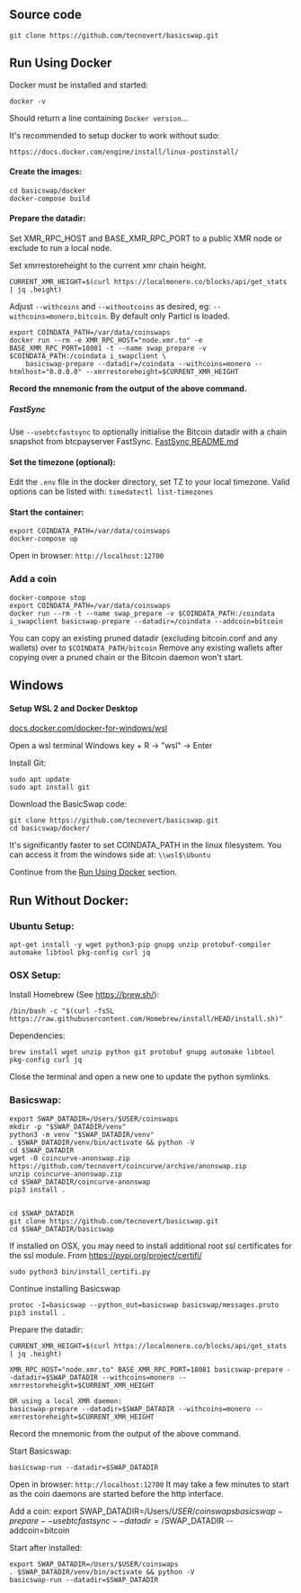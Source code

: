 
## Source code

    git clone https://github.com/tecnovert/basicswap.git


## Run Using Docker

Docker must be installed and started:

    docker -v

Should return a line containing `Docker version`...


It's recommended to setup docker to work without sudo:

    https://docs.docker.com/engine/install/linux-postinstall/


#### Create the images:

    cd basicswap/docker
    docker-compose build


#### Prepare the datadir:

Set XMR_RPC_HOST and BASE_XMR_RPC_PORT to a public XMR node or exclude to run a local node.

Set xmrrestoreheight to the current xmr chain height.

    CURRENT_XMR_HEIGHT=$(curl https://localmonero.co/blocks/api/get_stats | jq .height)

Adjust `--withcoins` and `--withoutcoins` as desired, eg: `--withcoins=monero,bitcoin`.  By default only Particl is loaded.

    export COINDATA_PATH=/var/data/coinswaps
    docker run --rm -e XMR_RPC_HOST="node.xmr.to" -e BASE_XMR_RPC_PORT=18081 -t --name swap_prepare -v $COINDATA_PATH:/coindata i_swapclient \
        basicswap-prepare --datadir=/coindata --withcoins=monero --htmlhost="0.0.0.0" --xmrrestoreheight=$CURRENT_XMR_HEIGHT

**Record the mnemonic from the output of the above command.**


##### FastSync

Use `--usebtcfastsync` to optionally initialise the Bitcoin datadir with a chain snapshot from btcpayserver FastSync.
[FastSync README.md](https://github.com/btcpayserver/btcpayserver-docker/blob/master/contrib/FastSync/README.md)


#### Set the timezone (optional):

Edit the `.env` file in the docker directory, set TZ to your local timezone.
Valid options can be listed with: `timedatectl list-timezones`


#### Start the container:

    export COINDATA_PATH=/var/data/coinswaps
    docker-compose up

Open in browser: `http://localhost:12700`



### Add a coin

    docker-compose stop
    export COINDATA_PATH=/var/data/coinswaps
    docker run --rm -t --name swap_prepare -v $COINDATA_PATH:/coindata i_swapclient basicswap-prepare --datadir=/coindata --addcoin=bitcoin

You can copy an existing pruned datadir (excluding bitcoin.conf and any wallets) over to `$COINDATA_PATH/bitcoin`
Remove any existing wallets after copying over a pruned chain or the Bitcoin daemon won't start.



## Windows

#### Setup WSL 2 and Docker Desktop
[docs.docker.com/docker-for-windows/wsl](https://docs.docker.com/docker-for-windows/wsl/)


Open a wsl terminal
Windows key + R -> "wsl" -> Enter


Install Git:

    sudo apt update
    sudo apt install git


Download the BasicSwap code:

    git clone https://github.com/tecnovert/basicswap.git
    cd basicswap/docker/


It's significantly faster to set COINDATA_PATH in the linux filesystem.
You can access it from the windows side at: `\\wsl$\Ubuntu`

Continue from the [Run Using Docker](#run-using-docker) section.


## Run Without Docker:


### Ubuntu Setup:

    apt-get install -y wget python3-pip gnupg unzip protobuf-compiler automake libtool pkg-config curl jq

### OSX Setup:

Install Homebrew (See https://brew.sh/):

    /bin/bash -c "$(curl -fsSL https://raw.githubusercontent.com/Homebrew/install/HEAD/install.sh)"

Dependencies:

    brew install wget unzip python git protobuf gnupg automake libtool pkg-config curl jq

Close the terminal and open a new one to update the python symlinks.


### Basicswap:

    export SWAP_DATADIR=/Users/$USER/coinswaps
    mkdir -p "$SWAP_DATADIR/venv"
    python3 -m venv "$SWAP_DATADIR/venv"
    . $SWAP_DATADIR/venv/bin/activate && python -V
    cd $SWAP_DATADIR
    wget -O coincurve-anonswap.zip https://github.com/tecnovert/coincurve/archive/anonswap.zip
    unzip coincurve-anonswap.zip
    cd $SWAP_DATADIR/coincurve-anonswap
    pip3 install .


    cd $SWAP_DATADIR
    git clone https://github.com/tecnovert/basicswap.git
    cd $SWAP_DATADIR/basicswap

If installed on OSX, you may need to install additional root ssl certificates for the ssl module.
From https://pypi.org/project/certifi/

    sudo python3 bin/install_certifi.py


Continue installing Basicswap

    protoc -I=basicswap --python_out=basicswap basicswap/messages.proto
    pip3 install .


Prepare the datadir:

    CURRENT_XMR_HEIGHT=$(curl https://localmonero.co/blocks/api/get_stats | jq .height)

    XMR_RPC_HOST="node.xmr.to" BASE_XMR_RPC_PORT=18081 basicswap-prepare --datadir=$SWAP_DATADIR --withcoins=monero --xmrrestoreheight=$CURRENT_XMR_HEIGHT

    OR using a local XMR daemon:
    basicswap-prepare --datadir=$SWAP_DATADIR --withcoins=monero --xmrrestoreheight=$CURRENT_XMR_HEIGHT

Record the mnemonic from the output of the above command.

Start Basicswap:

    basicswap-run --datadir=$SWAP_DATADIR

Open in browser: `http://localhost:12700`
It may take a few minutes to start as the coin daemons are started before the http interface.


Add a coin:
    export SWAP_DATADIR=/Users/$USER/coinswaps
    basicswap-prepare --usebtcfastsync --datadir=/$SWAP_DATADIR --addcoin=bitcoin


Start after installed:

    export SWAP_DATADIR=/Users/$USER/coinswaps
    . $SWAP_DATADIR/venv/bin/activate && python -V
    basicswap-run --datadir=$SWAP_DATADIR
